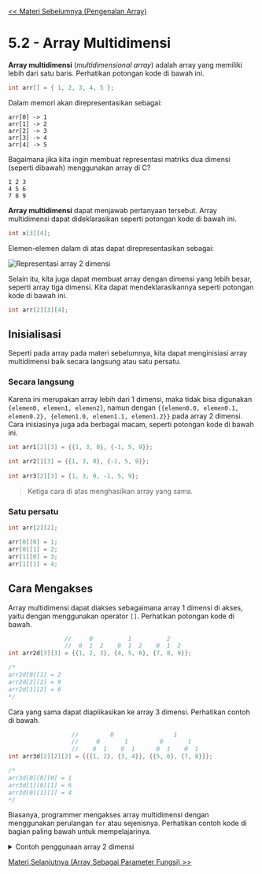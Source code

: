 [<< Materi Sebelumnya (Pengenalan Array)](1-PengenalanArray.md)

# 5.2 - Array Multidimensi

**Array multidimensi** (*multidimensional array*) adalah array yang memiliki lebih dari satu baris. Perhatikan potongan kode di bawah ini.

```c
int arr[] = { 1, 2, 3, 4, 5 };
```

Dalam memori akan direpresentasikan sebagai:

```
arr[0] -> 1
arr[1] -> 2
arr[2] -> 3
arr[3] -> 4
arr[4] -> 5
```

Bagaimana jika kita ingin membuat representasi matriks dua dimensi (seperti dibawah) menggunakan array di C?

```
1 2 3
4 5 6
7 8 9
```

**Array multidimensi** dapat menjawab pertanyaan tersebut. Array multidimensi dapat dideklarasikan seperti potongan kode di bawah ini.

```c
int x[3][4];
```

Elemen-elemen dalam di atas dapat direpresentasikan sebagai:

![Representasi array 2 dimensi](https://cdn.programiz.com/sites/tutorial2program/files/two-dimensional-array_0.jpg)

Selain itu, kita juga dapat membuat array dengan dimensi yang lebih besar, seperti array tiga dimensi. Kita dapat mendeklarasikannya seperti potongan kode di bawah ini.

```c
int arr[2][3][4];
```

## Inisialisasi
Seperti pada array pada materi sebelumnya, kita dapat menginisiasi array multidimensi baik secara langsung atau satu persatu.

### Secara langsung
Karena ini merupakan array lebih dari 1 dimensi, maka tidak bisa digunakan `{elemen0, elemen1, elemen2}`, namun dengan `{{elemen0.0, elemen0.1, elemen0.2}, {elemen1.0, elemen1.1, elemen1.2}}` pada array 2 dimensi. Cara inisiasinya juga ada berbagai macam, seperti potongan kode di bawah ini.

```c
int arr1[2][3] = {{1, 3, 0}, {-1, 5, 9}};
         
int arr2[][3] = {{1, 3, 0}, {-1, 5, 9}};
                
int arr3[2][3] = {1, 3, 0, -1, 5, 9};
```
> Ketiga cara di atas menghasilkan array yang sama.

### Satu persatu

```c
int arr[2][2];

arr[0][0] = 1;
arr[0][1] = 2;
arr[1][0] = 3;
arr[1][1] = 4;
```

## Cara Mengakses
Array multidimensi dapat diakses sebagaimana array 1 dimensi di akses, yaitu dengan menggunakan operator `[]`. Perhatikan potongan kode di bawah.

```c
                //     0          1          2
                //  0  1  2    0  1  2    0  1  2
int arr2d[3][3] = {{1, 2, 3}, {4, 5, 6}, {7, 8, 9}};

/*
arr2d[0][1] = 2
arr2d[2][2] = 9
arr2d[1][2] = 6
*/
```

Cara yang sama dapat diaplikasikan ke array 3 dimensi. Perhatikan contoh di bawah.

```c
                  //         0                 1
                  //     0       1         0       1
                  //    0  1    0  1      0  1    0  1
int arr3d[2][2][2] = {{{1, 2}, {3, 4}}, {{5, 6}, {7, 8}}};

/*
arr3d[0][0][0] = 1
arr3d[1][0][1] = 6
arr3d[0][1][1] = 4
*/
```

Biasanya, programmer mengakses array multidimensi dengan menggunakan perulangan `for` atau sejenisnya. Perhatikan contoh kode di bagian paling bawah untuk mempelajarinya.

<details>
  <summary>Contoh penggunaan array 2 dimensi</summary>
  
```c
#include <stdio.h>

int main() {
    int matrix_num_row, matrix_num_col, matrix[100][100];
    // Menggunakan [100][100] karena [variabel1][variabel2] tidak kompatibel di semua compiler

    printf("== Aplikasi Pembuat Matriks 2D ==\nJumlah baris matriks yang ingin kamu buat: ");
    scanf("%d", &matrix_num_row);
    printf("Jumlah kolom matriks yang ingin kamu buat: ");
    scanf("%d", &matrix_num_col);

    if ((matrix_num_col > 100) || (matrix_num_row > 100)) {
        printf("Maaf, jumlah maksimal kolom dan baris adalah 100\n");
        return 1;
    }

    printf("Masukkan matriks anda baris demi baris di bawah:\n");

    for (int i = 0; i < matrix_num_row; i++) {
        for (int j = 0; j < matrix_num_col; j++) {
            scanf("%d", &matrix[i][j]);
        }
    }

    printf("Matrix anda:\n");

    for (int i = 0; i < matrix_num_row; i++) {
        for (int j = 0; j < matrix_num_col; j++) {
            printf("%d ", matrix[i][j]);
        }
        printf("\n");
    }
}

/* Contoh output:
== Aplikasi Pembuat Matriks 2D ==
Jumlah baris matriks yang ingin kamu buat: 2
Jumlah kolom matriks yang ingin kamu buat: 3
Masukkan matriks anda baris demi baris di bawah:
1 2 3
4 5 6
Matrix anda:
1 2 3
4 5 6
*/
```
  
</details>
  
[Materi Selanjutnya (Array Sebagai Parameter Fungsi) >>](3-ArraySebagaiParameterFungsi.md)
